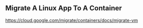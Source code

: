 ## Migrate A Linux App To A Container

https://cloud.google.com/migrate/containers/docs/migrate-vm



